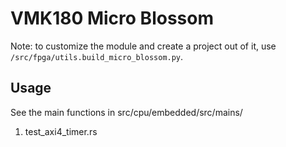 # VMK180 Micro Blossom

Note: to customize the module and create a project out of it, use `/src/fpga/utils.build_micro_blossom.py`.

## Usage

See the main functions in src/cpu/embedded/src/mains/

1. test_axi4_timer.rs
